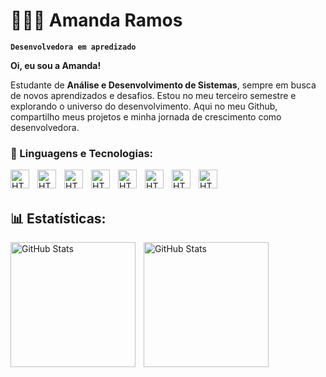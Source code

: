 # 👩🏾‍💻 Amanda Ramos

**`Desenvolvedora em apredizado`**

**Oi, eu sou a Amanda!** 

Estudante de **Análise e Desenvolvimento de Sistemas**, sempre em busca de novos aprendizados e desafios. Estou no meu terceiro semestre e explorando o universo do desenvolvimento. Aqui no meu Github, compartilho meus projetos e minha jornada de crescimento como desenvolvedora.


### 🤖 Linguagens e Tecnologias:
<img 
align ="left"
alt ="HTML"
title="HTML"
width ="30pk"
style = "padding-right: 10px;"
src="https://cdn.jsdelivr.net/gh/devicons/devicon@latest/icons/java/java-plain-wordmark.svg" />
<img 
 align ="left"
 alt ="HTML"
 title="HTML"
 width ="30pk"
 style = "padding-right: 10px;"
 src="https://cdn.jsdelivr.net/gh/devicons/devicon@latest/icons/html5/html5-plain-wordmark.svg" />
<img
 align ="left"
 alt ="HTML"
 title="HTML"
 width ="30pk"
 style = "padding-right: 10px;"
 src="https://cdn.jsdelivr.net/gh/devicons/devicon@latest/icons/javascript/javascript-original.svg" />
 <img 
 align ="left"
 alt ="HTML"
 title="HTML"
 width ="30pk"
 style = "padding-right: 10px;"
 src="https://cdn.jsdelivr.net/gh/devicons/devicon@latest/icons/mysql/mysql-plain-wordmark.svg" /> 
 <img 
  align ="left"
 alt ="HTML"
 title="HTML"
 width ="30pk"
 style = "padding-right: 10px;"
 src="https://cdn.jsdelivr.net/gh/devicons/devicon@latest/icons/css3/css3-plain-wordmark.svg" />
 <img
 align ="left"
 alt ="HTML"
 title="HTML"
 width ="30pk"
 style = "padding-right: 10px;"
  src="https://cdn.jsdelivr.net/gh/devicons/devicon@latest/icons/bootstrap/bootstrap-original.svg" />
  <img 
  align ="left"
  alt ="HTML"
  title="HTML"
  width ="30pk"
  style = "padding-right: 10px;"
  src="https://cdn.jsdelivr.net/gh/devicons/devicon@latest/icons/eclipse/eclipse-original.svg" />
  <img 
  align = "left"
  alt ="HTML"
  title="HTML"
  width ="30pk"
  style = "padding-right: 10px;"
  src="https://cdn.jsdelivr.net/gh/devicons/devicon@latest/icons/intellij/intellij-original.svg" />

  <br/>
  <br/>



  ## 📊 Estatísticas:

<img
  align ="left"
  alt ="GitHub Stats"
  title="HTML"
  height ="200"
  style = "padding-right:10px"
  src="https://github-readme-stats.vercel.app/api?username=AmandaRamosOliveira&show_icons=true&theme=synthwave&include_all_commits=true&locale=pt-br"
  />

<img
  align ="left"
  alt ="GitHub Stats"
  title="HTML"
  height ="200"
  style = "padding-right:10px"
  src="https://github-readme-stats.vercel.app/api/top-langs/?username=anuraghazra&hide_progress=true&theme=synthwave&layout=compact&custom_title=Tecnologias"
  />
